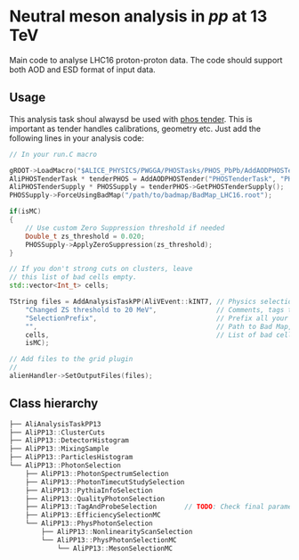 Neutral meson analysis in $pp$ at 13 TeV  
=========================================
Main code to analyse LHC16 proton-proton data. The code should support both AOD and ESD format of input data.

## Usage
This analysis task shoul alwaysd be used with [phos tender](https://github.com/alisw/AliPhysics/tree/master/PWGGA/PHOSTasksPHOS_PbPb/AddAODPHOSTender.C). This is important as tender handles calibrations, geometry etc. Just add the following lines in your analysis code:

```c++
// In your run.C macro

gROOT->LoadMacro("$ALICE_PHYSICS/PWGGA/PHOSTasks/PHOS_PbPb/AddAODPHOSTender.C");
AliPHOSTenderTask * tenderPHOS = AddAODPHOSTender("PHOSTenderTask", "PHOStender", tenderOption, 1, isMC);
AliPHOSTenderSupply * PHOSSupply = tenderPHOS->GetPHOSTenderSupply();
PHOSSupply->ForceUsingBadMap("/path/to/badmap/BadMap_LHC16.root");

if(isMC)
{
    // Use custom Zero Suppression threshold if needed
    Double_t zs_threshold = 0.020;
    PHOSSupply->ApplyZeroSuppression(zs_threshold); 
}

// If you don't strong cuts on clusters, leave 
// this list of bad cells empty.
std::vector<Int_t> cells;

TString files = AddAnalysisTaskPP(AliVEvent::kINT7, // Physics selection 
    "Changed ZS threshold to 20 MeV",               // Comments, tags to distinguish output *.root files
    "SelectionPrefix",                              // Prefix all your output if you want to use add multiple AliAnalysisTaskPPs
    "",                                             // Path to Bad Map, don't use it if you have set one in Tender
    cells,                                          // List of bad cells
    isMC);

// Add files to the grid plugin
//
alienHandler->SetOutputFiles(files);
```

## Class hierarchy

```c++
├── AliAnalysisTaskPP13
├── AliPP13::ClusterCuts
├── AliPP13::DetectorHistogram
├── AliPP13::MixingSample
├── AliPP13::ParticlesHistogram
└── AliPP13::PhotonSelection
    ├── AliPP13::PhotonSpectrumSelection
    ├── AliPP13::PhotonTimecutStudySelection
    ├── AliPP13::PythiaInfoSelection
    ├── AliPP13::QualityPhotonSelection
    ├── AliPP13::TagAndProbeSelection       // TODO: Check final parametrization
    ├── AliPP13::EfficiencySelectionMC
    └── AliPP13::PhysPhotonSelection
        ├── AliPP13::NonlinearityScanSelection
        └── AliPP13::PhysPhotonSelectionMC
            └── AliPP13::MesonSelectionMC
```
